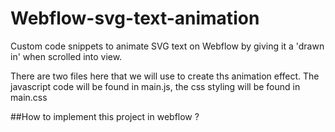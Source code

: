 # Webflow-svg-text-animation

Custom code snippets to animate SVG text on Webflow by giving it a 'drawn in' when scrolled into view. 

There are two files here that we will use to create ths animation effect. The javascript code will be found in main.js, the css styling will be found in main.css

##How to implement this project in webflow ? 





